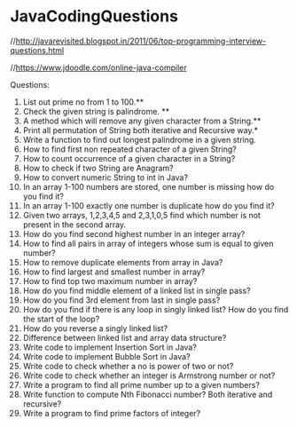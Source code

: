 # JavaCodingQuestions

//http://javarevisited.blogspot.in/2011/06/top-programming-interview-questions.html

//https://www.jdoodle.com/online-java-compiler

Questions: 
1. List out prime no from 1 to 100.**
2. Check the given string is palindrome. **
3. A method which will remove any given character from a String.**
4. Print all permutation of String both iterative and Recursive way.*
5. Write a function to find out longest palindrome in a given string.
6. How to find first non repeated character of a given String? 
7. How to count occurrence of a given character in a String?
8. How to check if two String are Anagram?
9. How to convert numeric String to int in Java?
10. In an array 1-100 numbers are stored, one number is missing how do you find it?
11. In an array 1-100 exactly one number is duplicate how do you find it?
12. Given two arrays, 1,2,3,4,5 and 2,3,1,0,5 find which number is not present in the second array.
13. How do you find second highest number in an integer array?
14. How to find all pairs in array of integers whose sum is equal to given number?
15. How to remove duplicate elements from array in Java?
16. How to find largest and smallest number in array? 
17. How to find top two maximum number in array?
18. How do you find middle element of a linked list in single pass?
19. How do you find 3rd element from last in single pass? 
20. How do you find if there is any loop in singly linked list? How do you find the start of the loop?
21. How do you reverse a singly linked list?
22. Difference between linked list and array data structure?
23. Write code to implement Insertion Sort in Java?
24. Write code to implement Bubble Sort in Java? 
25. Write code to check whether a no is power of two or not? 
26. Write code to check whether an integer is Armstrong number or not?
27. Write a program to find all prime number up to a given numbers?
28. Write function to compute Nth Fibonacci number? Both iterative and recursive?
29. Write a program to find prime factors of integer?

